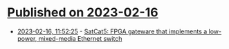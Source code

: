 # [Published on 2023-02-16](index.md)

* [2023-02-16, 11:52:25](https://news.ycombinator.com/item?id=34817550) - [SatCat5: FPGA gateware that implements a low-power, mixed-media Ethernet switch](https://github.com/the-aerospace-corporation/satcat5)
